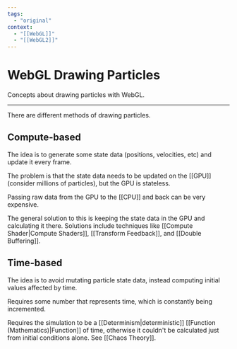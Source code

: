 ```yaml
---
tags:
  - "original"
context:
  - "[[WebGL]]"
  - "[[WebGL2]]"
---
```


# WebGL Drawing Particles

Concepts about drawing particles with WebGL.

---

There are different methods of drawing particles.

## Compute-based

The idea is to generate some state data (positions, velocities, etc) and update it every frame.

The problem is that the state data needs to be updated on the [[GPU]] (consider millions of particles), but the GPU is stateless.

Passing raw data from the GPU to the [[CPU]] and back can be very expensive.

The general solution to this is keeping the state data in the GPU and calculating it there. Solutions include techniques like [[Compute Shader|Compute Shaders]], [[Transform Feedback]], and [[Double Buffering]].

## Time-based

The idea is to avoid mutating particle state data, instead computing initial values affected by time.

Requires some number that represents time, which is constantly being incremented.

Requires the simulation to be a [[Determinism|deterministic]] [[Function (Mathematics)|Function]] of time, otherwise it couldn't be calculated just from initial conditions alone. See [[Chaos Theory]].
